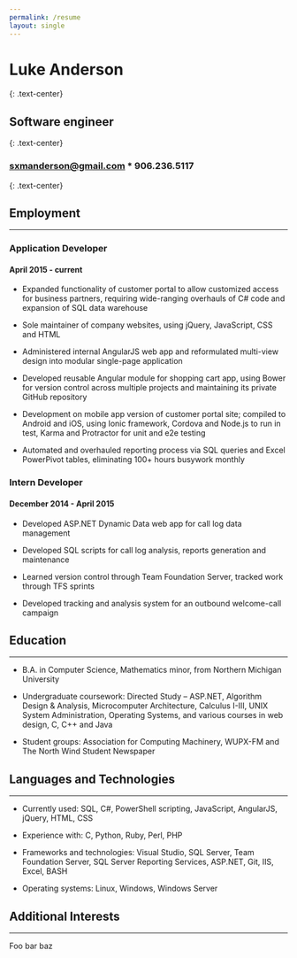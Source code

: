 ```yaml
---
permalink: /resume
layout: single
---
```


# Luke Anderson
{: .text-center}

## Software engineer
{: .text-center}

### sxmanderson@gmail.com * 906.236.5117
{: .text-center}

## Employment

---

### Application Developer

#### April 2015 - current


- Expanded functionality of customer portal to allow customized access for business partners, requiring wide-ranging overhauls of C# code and expansion of SQL data warehouse

- Sole maintainer of company websites, using jQuery, JavaScript, CSS and HTML

- Administered internal AngularJS web app and reformulated multi-view design into modular single-page application

- Developed reusable Angular module for shopping cart app, using Bower for version control across multiple projects and maintaining its private GitHub repository

- Development on mobile app version of customer portal site; compiled to Android and iOS, using Ionic framework, Cordova and Node.js to run in test, Karma and Protractor for unit and e2e testing

- Automated and overhauled reporting process via SQL queries and Excel PowerPivot tables, eliminating 100+ hours busywork monthly


### Intern Developer

#### December 2014 - April 2015

- Developed ASP.NET Dynamic Data web app for call log data management

- Developed SQL scripts for call log analysis, reports generation and maintenance

- Learned version control through Team Foundation Server, tracked work through TFS sprints

- Developed tracking and analysis system for an outbound welcome-call campaign


## Education

---

- B.A. in Computer Science, Mathematics minor, from Northern Michigan University

- Undergraduate coursework: Directed Study – ASP.NET, Algorithm Design & Analysis, Microcomputer Architecture, Calculus I-III, UNIX System Administration, Operating Systems, and various courses in web design, C, C++ and Java

- Student groups: Association for Computing Machinery, WUPX-FM and The North Wind Student Newspaper


## Languages and Technologies

---

- Currently used:  SQL, C#, PowerShell scripting, JavaScript, AngularJS, jQuery, HTML, CSS

- Experience with:  C, Python, Ruby, Perl, PHP

- Frameworks and technologies:  Visual Studio, SQL Server, Team Foundation Server, SQL Server Reporting Services, ASP.NET, Git, IIS, Excel, BASH

- Operating systems:  Linux, Windows, Windows Server


## Additional Interests

---

Foo bar baz